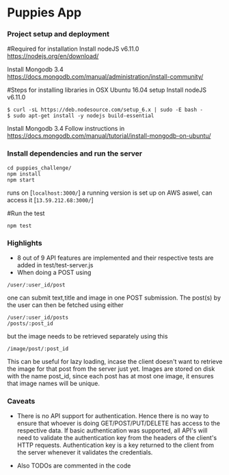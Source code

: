 # Puppies App

### Project setup and deployment 
#Required for installation
Install nodeJS v6.11.0
https://nodejs.org/en/download/

Install Mongodb 3.4 
https://docs.mongodb.com/manual/administration/install-community/


#Steps for installing libraries in OSX Ubuntu 16.04 setup 
Install nodeJS v6.11.0

```
$ curl -sL https://deb.nodesource.com/setup_6.x | sudo -E bash -
$ sudo apt-get install -y nodejs build-essential
```

Install Mongodb 3.4 
Follow instructions in https://docs.mongodb.com/manual/tutorial/install-mongodb-on-ubuntu/

### Install dependencies and run the server
```
cd puppies_challenge/
npm install
npm start
```
runs on [`localhost:3000/`]
a running version is set up on AWS aswel, can access it [`13.59.212.68:3000/`]

#Run the test

```
npm test
```

### Highlights
- 8 out of 9 API features are implemented and their respective tests are added in test/test-server.js 
- When doing a POST using
 ```
 /user/:user_id/post
```
one can submit text,title and image in one POST submission. The post(s) by the user can then be fetched using either
```
/user/:user_id/posts
/posts/:post_id
```
but the image needs to be retrieved separately using this 
```
/image/post/:post_id
```
This can be useful for lazy loading, incase the client doesn't want to retrieve the image for that post from the server just yet. Images are stored on disk with the name post_id, since each post has at most one image, it ensures that image names will be unique. 




### Caveats 
- There is no API support for authentication. Hence there is no way to ensure that whoever is doing GET/POST/PUT/DELETE has access to the respective data. If basic authentication was supported, all API's will need to validate the authentication key from the headers of the client's HTTP requests. Authentication key is a key returned to the client from the server whenever it validates the credentials.

- Also TODOs are commented in the code
